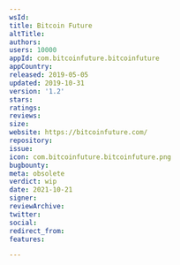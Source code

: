 ```yaml
---
wsId: 
title: Bitcoin Future
altTitle: 
authors: 
users: 10000
appId: com.bitcoinfuture.bitcoinfuture
appCountry: 
released: 2019-05-05
updated: 2019-10-31
version: '1.2'
stars: 
ratings: 
reviews: 
size: 
website: https://bitcoinfuture.com/
repository: 
issue: 
icon: com.bitcoinfuture.bitcoinfuture.png
bugbounty: 
meta: obsolete
verdict: wip
date: 2021-10-21
signer: 
reviewArchive: 
twitter: 
social: 
redirect_from: 
features: 

---
```


